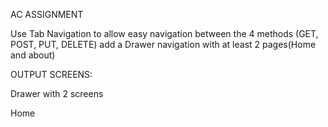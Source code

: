 AC ASSIGNMENT


Use Tab Navigation to allow easy navigation between the 4 methods (GET, POST, PUT, DELETE)
 add a Drawer navigation with at least 2 pages(Home and about) 

OUTPUT SCREENS:

Drawer with 2 screens

Home









